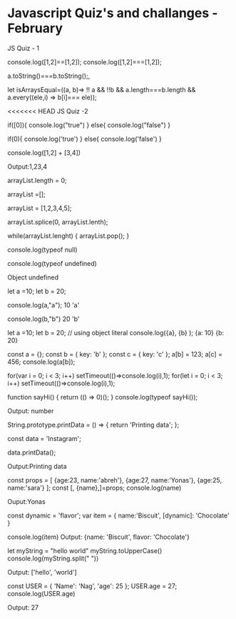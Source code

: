 # Javascript Quiz's and challanges - February

JS Quiz - 1

<!-- we can't compare object like below, we are comparing different memory location insted of element value -->

console.log([1,2]==[1,2]);
console.log([1,2]===[1,2]);

<!-- Ouput : false, false -->
<!-- so if we want to compare two arrays , we can convert in into string -->
a.toString()===b.toString();,
<!-- I used following command to check equality in JS: -->

let isArraysEqual=((a, b)=>
   !! a && !!b && a.length===b.length && a.every((ele,i) =>  b[i]=== ele));

<<<<<<< HEAD
JS Quiz -2

if([0]){
   console.log("true")
  }
  else{
   console.log("false")
  }


  if(0){
   console.log('true')
  }
  else{
   console.log('false')
  }

  <!-- Output:true, false -->

<!-- Since first one is array and 0 is an element in it so it will return true. But for the second one 0 will fall into falsy value so it will return false. -->

<!-- JS Quiz -3 -->
console.log([1,2] + [3,4])

<!-- it will be 1,23,4 due to JavaScript's type conversion since we can't directly add two arrays unless we are referring to its elements. what we are doing is [1,2].toString() + [3,4].toString() it becomes a total string "1,2"+"3,4" = 1,23,4 -->
Output:1,23,4

<!-- How to Empty an array -->

arrayList.length = 0;

arrayList =[];

arrayList = [1,2,3,4,5];

arrayList.splice(0, arrayList.lenth);

while(arrayList.lenght) {
  arrayList.pop();
}

<!-- JS Quiz - 5 -->

console.log(typeof null)

console.log(typeof undefined)

<!-- Output:  -->
Object
undefined

<!-- In JavaScript, While logging multiple variables, keeping track of individual variables can become difficult. Either we have to write them with different console.log() or give them specific strings.

Using object literal comes in handy here -->

let a  =10;
let b = 20;

console.log(a,"a");
10 'a'

console.log(b,"b")
20 'b'

let a =10;
let b = 20;
// using object literal 
console.log({a}, {b} );
{a: 10} {b: 20}


<!-- JS Quiz -6 -->
<!-- Object keys are automatically converted into strings. We are trying to set an ***object as a key*** to object a, with the value of 123.
However, when we stringify an object, it becomes "[object Object]". So what we are saying here, is that a["[object Object]"] = 123. Then, we can try to do the same again. c is another object that we are implicitly stringifying. So then, a["[object Object]"] = 456. Then, we log a[b], which is actually a["[object Object]"]. We just set that to 456, so it returns 456. -->

const a = {};
const b = { key: 'b' };
const c = { key: 'c' };
a[b] = 123;
a[c] = 456;
console.log(a[b]);

<!-- Output: 456 -->



<!--The var keyword, this value was ***global***. During the loop, we incremented the value of i by 1 each time, using the unary operator ++. By the time the setTimeout callback function was invoked, i was equal to 3 in the first example  -->

for(var i = 0; i < 3; i++) setTimeout(()=>console.log(i),1);
for(let i = 0; i < 3; i++) setTimeout(()=>console.log(i),1);

<!-- 3,3,3  and 0,1,2 -->

<!-- JS quiz -7 -->
<!-- As the inner function with callback is immediately invoked, so the returned value(0) from the callback will be the final answer. -->

function sayHi() {
return (() => 0)();
}
console.log(typeof sayHi());

Output: number

<!-- JS Quiz - 8 -->
String.prototype.printData = () => {
 return 'Printing data';
};

const data = 'Instagram';

data.printData();

Output:Printing data

<!-- JS Quiz - 9 -->

const props = [
  {age:23, name:'abreh'},
  {age:27, name:'Yonas'},
  {age:25, name:'sara'}
];
const [, {name},]=props;
console.log(name)

Ouput:Yonas


<!--  Js Quiz - 10 -->

const dynamic = 'flavor';
var item = {
    name:'Biscuit',
    [dynamic]: 'Chocolate'
}

console.log(item)
Output: {name: 'Biscuit', flavor: 'Chocolate'}


<!-- JS Quiz - 11 -->

<!-- The string is a value type, so calling .toUpperCase() returns an uppercased version of the original value, but won’t mutate the original value in memory like we can for reference types. -->

let myString = "hello world"
myString.toUpperCase()
console.log(myString.split(" "))

Output: ['hello', 'world']

<!-- JS Quiz - 12 -->

<!-- In JavaScript object is a reference type so we can easily modified value -->

const USER = {
    'Name': 'Nag',
    'age': 25
};
USER.age = 27;
console.log(USER.age)

Output: 27





